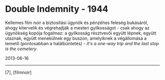 # Double Indemnity - 1944

Kellemes film noir a biztosítási ügynök és pénzéhes feleség bukásáról, ahogy kitervelik és végrehajtják a mesteri gyilkosságot - csak ahogy az ügynökség kopója fogalmaz: a gyilkosság résztvevői együtt lépnek, együtt utaznak, együtt menekülnek egy buszon, amelyiknek a végállomása a temető (pontosabban a halálbüntetés) -
_it's a one-way trip and the last stop is the cemetery_.

2013-06-16 

----

[7], [filmnoir]
